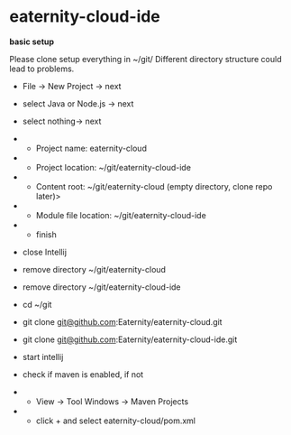 # eaternity-cloud-ide

**basic setup**

Please clone setup everything in ~/git/
Different directory structure could lead to problems.

- File -> New Project -> next
- select Java or Node.js -> next 
- select nothing-> next
- - Project name: eaternity-cloud
- - Project location: ~/git/eaternity-cloud-ide
- - Content root: ~/git/eaternity-cloud (empty directory, clone repo later)>
- - Module file location: ~/git/eaternity-cloud-ide
- - finish
- close Intellij
- remove directory ~/git/eaternity-cloud
- remove directory ~/git/eaternity-cloud-ide
- cd ~/git
- git clone git@github.com:Eaternity/eaternity-cloud.git
- git clone git@github.com:Eaternity/eaternity-cloud-ide.git

- start intellij
- check if maven is enabled, if not
- - View -> Tool Windows -> Maven Projects
- - click + and select eaternity-cloud/pom.xml

